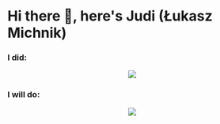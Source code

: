 <h1 align="start">Hi there 👋, here's Judi (Łukasz Michnik)</h1>

<h3 align="start">I did: </h3>
<p align="center">
  <a href="https://skillicons.dev">
    <img src="https://skillicons.dev/icons?i=react,typescript,javascript,tailwind,threejs,styledcomponents,sass,jest,supabase,html,css" />
  </a>
</p>

<h3 align="start">I will do: </h3>
<p align="center">
  <a href="https://skillicons.dev">
    <img src="https://skillicons.dev/icons?i=nextjs,nodejs,express,mongodb" />
  </a>
</p>

<img src="https://komarev.com/ghpvc/?username=JudiJudi6&style=flat-square&color=blue" alt=""/>
